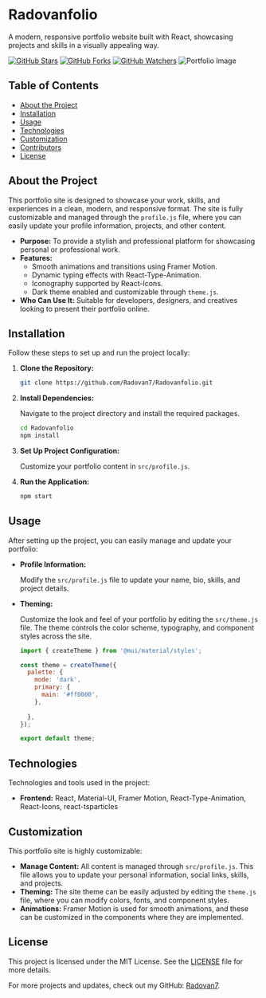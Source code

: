 # Radovanfolio

A modern, responsive portfolio website built with React, showcasing projects and skills in a visually appealing way.

[![GitHub Stars](https://img.shields.io/github/stars/Radovan7/Radovanfolio?style=for-the-badge&logo=github)](https://github.com/Radovan7/Radovanfolio)
[![GitHub Forks](https://img.shields.io/github/forks/Radovan7/Radovanfolio?style=for-the-badge&logo=github)](https://github.com/Radovan7/Radovanfolio)
[![GitHub Watchers](https://img.shields.io/github/watchers/Radovan7/Radovanfolio?style=for-the-badge&logo=github)](https://github.com/Radovan7/Radovanfolio)
![Portfolio Image](images/PortfolioDevices.png)

## Table of Contents

- [About the Project](#about-the-project)
- [Installation](#installation)
- [Usage](#usage)
- [Technologies](#technologies)
- [Customization](#customization)
- [Contributors](#contributors)
- [License](#license)

## About the Project

This portfolio site is designed to showcase your work, skills, and experiences in a clean, modern, and responsive format. The site is fully customizable and managed through the `profile.js` file, where you can easily update your profile information, projects, and other content.

- **Purpose:** To provide a stylish and professional platform for showcasing personal or professional work.
- **Features:**
  - Smooth animations and transitions using Framer Motion.
  - Dynamic typing effects with React-Type-Animation.
  - Iconography supported by React-Icons.
  - Dark theme enabled and customizable through `theme.js`.
- **Who Can Use It:** Suitable for developers, designers, and creatives looking to present their portfolio online.

## Installation

Follow these steps to set up and run the project locally:

1. **Clone the Repository:**

    ```bash
    git clone https://github.com/Radovan7/Radovanfolio.git
    ```

2. **Install Dependencies:**

    Navigate to the project directory and install the required packages.

    ```bash
    cd Radovanfolio
    npm install
    ```

3. **Set Up Project Configuration:**

    Customize your portfolio content in `src/profile.js`.

4. **Run the Application:**

    ```bash
    npm start
    ```

## Usage

After setting up the project, you can easily manage and update your portfolio:

- **Profile Information:**

    Modify the `src/profile.js` file to update your name, bio, skills, and project details.

- **Theming:**

    Customize the look and feel of your portfolio by editing the `src/theme.js` file. The theme controls the color scheme, typography, and component styles across the site.

    ```javascript
    import { createTheme } from '@mui/material/styles';

    const theme = createTheme({
      palette: {
        mode: 'dark',
        primary: {
          main: '#ff0000',
        },
        
      },
    });

    export default theme;
    ```

## Technologies

Technologies and tools used in the project:

- **Frontend:** React, Material-UI, Framer Motion, React-Type-Animation, React-Icons, react-tsparticles

## Customization

This portfolio site is highly customizable:

- **Manage Content:** All content is managed through `src/profile.js`. This file allows you to update your personal information, social links, skills, and projects.
- **Theming:** The site theme can be easily adjusted by editing the `theme.js` file, where you can modify colors, fonts, and component styles.
- **Animations:** Framer Motion is used for smooth animations, and these can be customized in the components where they are implemented.

## License

This project is licensed under the MIT License. See the [LICENSE](LICENSE) file for more details.

 
For more projects and updates, check out my GitHub: [Radovan7](https://github.com/Radovan7).
